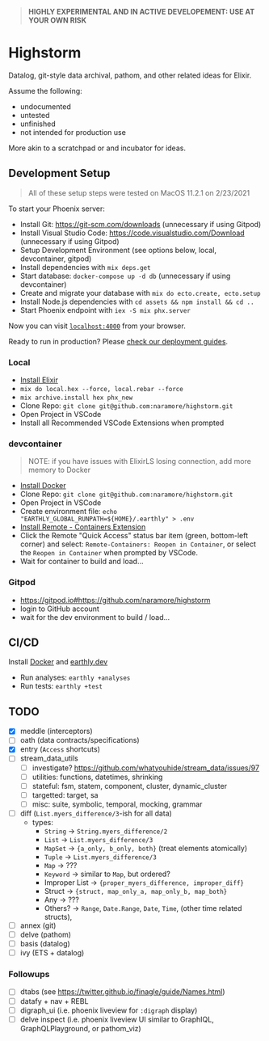 > **HIGHLY EXPERIMENTAL AND IN ACTIVE DEVELOPEMENT: USE AT YOUR OWN RISK**

# Highstorm

Datalog, git-style data archival, pathom, and other related ideas for Elixir.

Assume the following:

- undocumented
- untested
- unfinished
- not intended for production use

More akin to a scratchpad or and incubator for ideas.

## Development Setup

> All of these setup steps were tested on MacOS 11.2.1 on 2/23/2021

To start your Phoenix server:

  * Install Git: https://git-scm.com/downloads (unnecessary if using Gitpod)
  * Install Visual Studio Code: https://code.visualstudio.com/Download (unnecessary if using Gitpod)
  * Setup Development Environment (see options below, local, devcontainer, gitpod)
  * Install dependencies with `mix deps.get`
  * Start database: `docker-compose up -d db` (unnecessary if using devcontainer)
  * Create and migrate your database with `mix do ecto.create, ecto.setup`
  * Install Node.js dependencies with `cd assets && npm install && cd ..`
  * Start Phoenix endpoint with `iex -S mix phx.server`

Now you can visit [`localhost:4000`](http://localhost:4000) from your browser.

Ready to run in production? Please [check our deployment guides](https://hexdocs.pm/phoenix/deployment.html).

### Local

- [Install Elixir](https://elixir-lang.org/install.html)
- `mix do local.hex --force, local.rebar --force`
- `mix archive.install hex phx_new`
- Clone Repo: `git clone git@github.com:naramore/highstorm.git`
- Open Project in VSCode
- Install all Recommended VSCode Extensions when prompted

### devcontainer

> NOTE: if you have issues with ElixirLS losing connection, add more memory to Docker

- [Install Docker](https://docs.docker.com/engine/install/)
- Clone Repo: `git clone git@github.com:naramore/highstorm.git`
- Open Project in VSCode
- Create environment file: `echo "EARTHLY_GLOBAL_RUNPATH=${HOME}/.earthly" > .env`
- [Install Remote - Containers Extension](https://marketplace.visualstudio.com/items?itemName=ms-vscode-remote.remote-containers)
- Click the Remote "Quick Access" status bar item (green, bottom-left corner) and select: `Remote-Containers: Reopen in Container`, or select the `Reopen in Container` when prompted by VSCode.
- Wait for container to build and load...

### Gitpod

- https://gitpod.io#https://github.com/naramore/highstorm
- login to GitHub account
- wait for the dev environment to build / load...

## CI/CD

Install [Docker](https://docs.docker.com/engine/install/) and [earthly.dev](https://earthly.dev/get-earthly)

- Run analyses: `earthly +analyses`
- Run tests: `earthly +test`

## TODO

- [x] meddle (interceptors)
- [ ] oath (data contracts/specifications)
- [x] entry (`Access` shortcuts)
- [ ] stream_data_utils
  - [ ] investigate? https://github.com/whatyouhide/stream_data/issues/97
  - [ ] utilities: functions, datetimes, shrinking
  - [ ] stateful: fsm, statem, component, cluster, dynamic_cluster
  - [ ] targetted: target, sa
  - [ ] misc: suite, symbolic, temporal, mocking, grammar
- [ ] diff (`List.myers_difference/3`-ish for all data)
  - types:
    - `String`      -> `String.myers_difference/2`
    - `List`        -> `List.myers_difference/3`
    - `MapSet`      -> `{a_only, b_only, both}` (treat elements atomically)
    - `Tuple`       -> `List.myers_difference/3`
    - `Map`         -> ???
    - `Keyword`     -> similar to `Map`, but ordered?
    - Improper List -> `{proper_myers_difference, improper_diff}`
    - Struct        -> `{struct, map_only_a, map_only_b, map_both}`
    - Any           -> ???
    - Others?       -> `Range`, `Date.Range`, `Date`, `Time`, (other time related structs),
- [ ] annex (git)
- [ ] delve (pathom)
- [ ] basis (datalog)
- [ ] ivy (ETS + datalog)

### Followups

- [ ] dtabs (see https://twitter.github.io/finagle/guide/Names.html)
- [ ] datafy + nav + REBL
- [ ] digraph_ui (i.e. phoenix liveview for `:digraph` display)
- [ ] delve inspect (i.e. phoenix liveview UI similar to GraphIQL, GraphQLPlayground, or pathom_viz)
